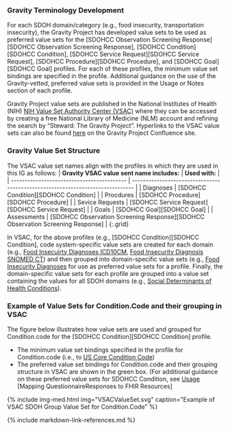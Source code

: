### Gravity Terminology Development
For each SDOH domain/category (e.g., food insecurity, transportation insecurity), the Gravity Project has developed value sets to be used as preferred value sets for the [SDOHCC Observation Screening Response][SDOHCC Observation Screening Response], [SDOHCC Condition][SDOHCC Condition], [SDOHCC Service Request][SDOHCC Service Request], [SDOHCC Procedure][SDOHCC Procedure], and [SDOHCC Goal][SDOHCC Goal] profiles. For each of these profiles, the minimum value set bindings are specified in the profile. Additional guidance on the use of the Gravity-vetted, preferred value sets is provided in the Usage or Notes section of each profile.

Gravity Project value sets are published in the National Institutes of Health (NIH) [NIH Value Set Authority Center (VSAC)](https://vsac.nlm.nih.gov/) where they can be accessed by creating a free National Library of Medicine (NLM) account and refining the search by “Steward: The Gravity Project”. Hyperlinks to the VSAC value sets can also be found [here](https://confluence.hl7.org/display/GRAV/Gravity+Terminology+Value+Sets) on the Gravity Project Confluence site.

### Gravity Value Set Structure
The VSAC value set names align with the profiles in which they are used in this IG as follows: 
| **Gravity VSAC value sent name includes:**   | **Used with:**                                                                 |
| ------------------------------------------ | ------------------------------------------------------------------------------ |
| Diagnoses                                  | [SDOHCC Condition][SDOHCC Condition]                                           |
| Procdures                                  | [SDOHCC Procedure][SDOHCC Procedure]                                           |
| Sevice Requests                            | [SDOHCC Service Request][SDOHCC Service Request]                               |
| Goals                                      | [SDOHCC Goal][SDOHCC Goal]                                                     |
| Assessments                                | [SDOHCC Observation Screening Response][SDOHCC Observation Screening Response] |
{:.grid}

In VSAC, for the above profiles (e.g., [SDOHCC Condition][SDOHCC Condition], code system-specific value sets are created for each domain (e.g., [Food Insecuirty Diagnoses ICD10CM](https://vsac.nlm.nih.gov/valueset/2.16.840.1.113762.1.4.1247.3/expansion/Latest), [Food Insecurity Diagnosis SNOMED CT](https://vsac.nlm.nih.gov/valueset/2.16.840.1.113762.1.4.1247.1/expansion/Latest)) and then grouped into domain-specific value sets (e.g., [Food Insecurity Diagnoses](https://vsac.nlm.nih.gov/valueset/2.16.840.1.113762.1.4.1247.17/expansion/Latest) for use as preferred value sets for a profile. Finally, the domain-specific value sets for each profile are grouped into a value set containing the values for all SDOH domains (e.g., [Social Determinants of Health Conditions](https://vsac.nlm.nih.gov/valueset/2.16.840.1.113762.1.4.1196.788/expansion/Latest)).

### Example of Value Sets for Condition.Code and their grouping in VSAC
The figure below illustrates how value sets are used and grouped for Condition.code for the [SDOHCC Condition][SDOHCC Condition] profile.
* 	The minimum value set bindings specified in the profile for Condition.code (i.e., to [US Core Condition Code]({{site.data.fhir.ver.uscore}}/ValueSet-us-core-condition-code.html))
*   The preferred value set bindings for Condition.code and their grouping structure in VSAC are shown in the green box. (For additional guidance on these preferred value sets for SDOHCC Condition, see [Usage](StructureDefinition-SDOHCC-Condition.html#usage)
[Mapping QuestionnaireResponses to FHIR Resources]

{% include img-med.html img="VSACValueSet.svg" caption="Example of VSAC SDOH Group Value Set for Condition.Code" %}


 {% include markdown-link-references.md %}